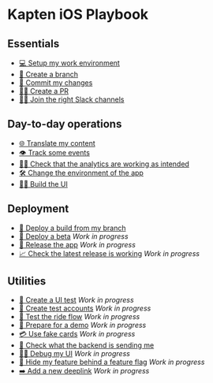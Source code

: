 # Kapten iOS Playbook

## Essentials
* [💻 Setup my work environment](./Essentials/SetupWorkEnvironment.md)
* [🌲 Create a branch](./Essentials/CreateBranch.md)
* [🚧 Commit my changes](./Essentials/CommitChanges.md)
* [👩‍💻 Create a PR](./Essentials/CreatePR.md)
* [👨‍💻 Join the right Slack channels](./Essentials/SlackChannels.md)

## Day-to-day operations
* [🌐 Translate my content](./Day-to-day%20operations/TranslateContent.md)
* [👁 Track some events](./Day-to-day%20operations/TrackEvents.md)
* [🕵️‍♀️ Check that the analytics are working as intended](./Day-to-day%20operations/CheckAnalytics.md)
* [🛠 Change the environment of the app](./Day-to-day%20operations/ChangeAppEnvironment.md)
* [👨‍🎨 Build the UI](./Day-to-day%20operations/BuildUI.md)

## Deployment
* [🛶 Deploy a build from my branch](./Deployment/BranchBuild.md)
* [🚢 Deploy a beta](./Deployment/Beta.md) _Work in progress_
* [🚀 Release the app](./Deployment/Release.md) _Work in progress_
* [📈 Check the latest release is working](./Deployment/CheckLatestRelease.md) _Work in progress_

## Utilities
* [🤖 Create a UI test](./Utilities/CreateUITest.md) _Work in progress_
* [👤 Create test accounts](./Utilities/CreateTestAccounts.md) _Work in progress_
* [🚗 Test the ride flow](./Utilities/TestRideFlow.md) _Work in progress_ 
* [📱 Prepare for a demo](./Utilities/PrepareForDemo.md) _Work in progress_
* [💳 Use fake cards](./Utilities/UseFakeCards.md) _Work in progress_
* [📡 Check what the backend is sending me](./Utilities/CheckBackend.md)
* [🕵️‍♂️ Debug my UI](./Utilities/DebugUI.md) _Work in progress_
* [🚩 Hide my feature behind a feature flag](./Utilities/FeatureFlag.md) _Work in progress_
* [➡️ Add a new deeplink](./Utilities/AddDeeplink.md) _Work in progress_
